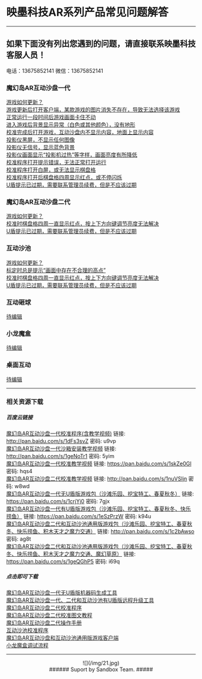 # 映墨科技AR系列产品常见问题解答 #

----------

## 如果下面没有列出您遇到的问题，请直接联系映墨科技客服人员！ #
电话：13675852141 微信：13675852141

### 魔幻岛AR互动沙盘一代 ###

[游戏如何更新？](MagicIsland-Update-2.html "游戏如何更新？")    
[游戏更新后打开客户端，某款游戏的图片消失不存在，导致无法选择该游戏](MagicIsland-Update-1.html "游戏更新后打开客户端，某款游戏的图片消失不存在，导致无法选择该游戏")   
[正常运行一段时间后游戏画面卡住不动](MagicIsland-Kinect-1.html "正常运行一段时间后游戏画面卡住不动")   
[进入游戏后背景显示异常（白色或其他颜色），没有地形](MagicIsland-Kinect-2.html "进入游戏后背景显示异常（白色或其他颜色），没有地形")   
[校准完成后打开游戏，互动沙盘内不显示内容，地面上显示内容](MagicIsland-Calibration-1.html "校准完成后打开游戏，互动沙盘内不显示内容，地面上显示内容")   
[投影仪黑屏，不显示任何图像](MagicIsland-Projector-1.html "投影仪黑屏，不显示任何图像")   
[投影仪无信号，显示蓝色背景](MagicIsland-Projector-2.html "投影仪无信号，显示蓝色背景")   
[投影仪画面显示“投影机过热”等字样，画面亮度有所降低](MagicIsland-Projector-3.html "投影仪画面显示“投影机过热”等字样，画面亮度有所降低")   
[校准程序打开提示错误，无法正常打开运行](MagicIsland-Calibration-2.html "校准程序打开提示错误，无法正常打开运行")   
[校准程序打开白屏，或无法显示棋盘格](MagicIsland-Kinect-3.html "校准程序打开白屏，或无法显示棋盘格")   
[校准程序打开后棋盘格四周显示红点，或不停闪烁](MagicIsland-Kinect-4.html "校准程序打开后棋盘格四周显示红点，或不停闪烁")    
[U盾提示已过期，需要联系管理员续费，但是不应该过期](MagicIsland-Dongle-1.html "U盾提示已过期，需要联系管理员续费，但是不应该过期")   

### 魔幻岛AR互动沙盘二代 ###

[游戏如何更新？](MagicIsland-Update-2.html "游戏如何更新？")      
[校准时棋盘格四周一直显示红点，按上下方向键调节亮度无法解决](SandPool-calibration-2.html "校准时棋盘格四周一直显示红点，按上下方向键调节亮度无法解决")  
[U盾提示已过期，需要联系管理员续费，但是不应该过期](MagicIsland-Dongle-1.html "U盾提示已过期，需要联系管理员续费，但是不应该过期") 

### 互动沙池 ###

[游戏如何更新？](MagicIsland-Update-2.html "游戏如何更新？")  
[标定时总是提示“画面中存在不合理的高点”](SandPool-calibration-1.html "标定时总是提示“画面中存在不合理的高点”")   
[校准时棋盘格四周一直显示红点，按上下方向键调节亮度无法解决](SandPool-calibration-2.html "校准时棋盘格四周一直显示红点，按上下方向键调节亮度无法解决")  
[U盾提示已过期，需要联系管理员续费，但是不应该过期](MagicIsland-Dongle-1.html "U盾提示已过期，需要联系管理员续费，但是不应该过期")  

### 互动砸球 ###
[待编辑](待编辑 "待编辑")   

### 小龙魔盒 ###
[待编辑](待编辑 "待编辑") 

### 桌面互动 ###
[待编辑](待编辑 "待编辑")

---------------------------------
### 相关资源下载 ###
##### 百度云链接 ######
[魔幻岛AR互动沙盘一代校准程序(含教学视频)]("") 链接: http://pan.baidu.com/s/1dFs3svZ 密码: u9vp   
[魔幻岛AR互动沙盘一代沙箱安装教学视频]("") 链接: http://pan.baidu.com/s/1geNoTr1 密码: 5yim   
[魔幻岛AR互动沙盘一代校准教学视频]("") 链接: https://pan.baidu.com/s/1skZe0Gl 密码: hqs4   
[魔幻岛AR互动沙盘二代校准教学视频]("") 链接: http://pan.baidu.com/s/1nuVSIjn 密码: w8wd   
[魔幻岛AR互动沙盘一代无U盾版游戏包（沙滩乐园、挖宝特工、春夏秋冬）]("") 链接: https://pan.baidu.com/s/1crjYj0 密码: 7gjx   
[魔幻岛AR互动沙盘一代有U盾版游戏包（沙滩乐园、挖宝特工、春夏秋冬、快乐捞鱼）]("") 链接: https://pan.baidu.com/s/1eSzPrzW 密码: k94u   
[魔幻岛AR互动沙盘二代和互动沙池通用版游戏包（沙滩乐园、挖宝特工、春夏秋冬、快乐捞鱼、积木天才之魔力交通）]("") 链接: http://pan.baidu.com/s/1c2bAwso 密码: ag8t   
[魔幻岛AR互动沙盘二代和互动沙池通用版游戏包（沙滩乐园、挖宝特工、春夏秋冬、快乐捞鱼、积木天才之魔力交通、魔幻草原）]("") 链接: https://pan.baidu.com/s/1geQGhP5 密码: i69q    
 

##### 点击即可下载 #####
[魔幻岛AR互动沙盘一代无U盾版机器码生成工具](/attachment/sandbox/keyGenerator.zip "魔幻岛AR互动沙盘一代无U盾版机器码生成工具")   
[魔幻岛AR互动沙盘一代、二代和互动沙池有U盾版远程升级工具](/attachment/sandbox/dongleUpdate_v1.0.0.5.zip "魔幻岛AR互动沙盘一代、二代和互动沙池有U盾版远程升级工具")   
[魔幻岛AR互动沙盘二代校准程序](/attachment/sandbox/魔幻岛AR互动沙盘二代校准程序.zip "魔幻岛AR互动沙盘二代校准程序")   
[魔幻岛AR互动沙盘二代校准图文教程](/attachment/sandbox/魔幻岛二代校准图文教程.pdf "魔幻岛AR互动沙盘二代校准图文教程")   
[魔幻岛AR互动沙盘二代操作手册](/attachment/sandbox/魔幻岛AR互动沙盘二代操作手册.pdf "魔幻岛AR互动沙盘二代操作手册")    
[互动沙池校准程序](/attachment/sandbox/互动沙池校准程序.zip "互动沙池校准程序")         
[魔幻岛AR互动沙盘和互动沙池通用版游戏客户端](/attachment/sandbox/魔幻岛客户端单机版.exe "AR魔幻岛和互动沙池通用版游戏客户端")  
[小龙魔盒调试流程](/attachment/sandbox/小龙魔盒调试流程.pdf "小龙魔盒调试流程")


---------------------------------

<center> ![](/img/21.jpg) </center>

<center> 
###### Suport by Sandbox Team. #####
</center>

